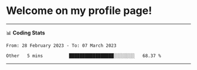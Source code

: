 # Welcome on my profile page!
<!-- print(("dralla"[::-1]+"s").capitalize()) -->

<!-- ---
👨🏻‍💻 **Busy With**
* Learning new Skills.
* Building small Projects.
* Being helpful. -->

---
📊 **Coding Stats**
<!--START_SECTION:waka-->

```text
From: 28 February 2023 - To: 07 March 2023

Other   5 mins          █████████████████░░░░░░░░   68.37 %
```

<!--END_SECTION:waka-->
---
